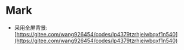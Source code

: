 # Mark

* 采用全屏背景:[https://gitee.com/wang926454/codes/lp4379tzrhjeiwbqxf1n540](https://gitee.com/wang926454/codes/lp4379tzrhjeiwbqxf1n540)